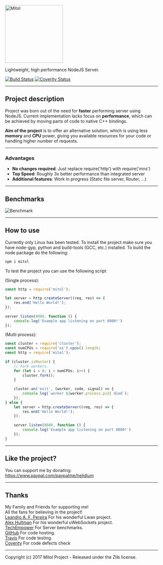 <a href="https://github.com/Helidium/Mitol/raw/master/docs/images/mitol.png">
<img src="https://github.com/Helidium/Mitol/raw/master/docs/images/mitol.png" alt="Mitol" width="190">
</a>

Lightweight, high performance NodeJS Server.

[![Build Status](https://travis-ci.org/Helidium/Mitol.svg?branch=master)](https://travis-ci.org/Helidium/Mitol)
[![Coverity Status](https://img.shields.io/coverity/scan/12489.svg)](https://scan.coverity.com/projects/helidium-mitol)

***

## Project description
Project was born out of the need for **faster** performing server using NodeJS.
Current implementation lacks focus on **performance**, which can be achieved by moving parts of code to native C++ bindings.

**Aim of the project** is to offer an alternative solution, which is using less **memory** and **CPU** power, giving you available resources for your code or handling higher number of requests.

***

### Advantages
+ **No changes required**: Just replace require('http') with require('mns')
+ **Top Speed**: Roughly 3x better performance than integrated server
+ **Additional features**: Work in progress (Static file server, Router, ...)

***

## Benchmarks
![Benchmark](https://github.com/Helidium/Mitol/raw/master/misc/Mitol_Bench.jpg)

***

## How to use
Currently only Linux has been tested. To install the project make sure you have node-gyp, python and build-tools (GCC, etc.) installed.
To build the node package do the following:
```bash
npm i mitol
```

To test the project you can use the following script 

(Single process):
```javascript
const http = require('mitol');
 
let server = http.createServer((req, res) => {
    res.end('Hello World!');
});
 
server.listen(8080, function () {
    console.log('Example app listening on port 8080!')
});
```

(Multi process):
```javascript
const cluster = require('cluster');
const numCPUs = require('os').cpus().length;
const http = require('mitol');
 
if (cluster.isMaster) {
    // Fork workers.
    for (let i = 0; i < numCPUs; i++) {
        cluster.fork();
    }
 
    cluster.on('exit', (worker, code, signal) => {
        console.log(`worker ${worker.process.pid} died`);
    });
} else {
    let server = http.createServer((req, res) => {
        res.end('Hello World!');
    });
 
    server.listen(8080, function () {
        console.log('Example app listening on port 8080!')
    });
}
```

***
## Like the project?

You can support me by donating: https://www.paypal.com/paypalme/helidium
***

## Thanks
My Family and Friends for supporting me!<br/>
All the fans for believing in the project!<br/>
[Leandro A. F. Pereira](https://github.com/lpereira) For his wonderful Lwan project.<br/>
[Alex Hultman](https://github.com/alexhultman) For his wonderful uWebSockets project.<br/>
[TechEmpower](https://www.techempower.com/benchmarks/) For Server benchmarks.<br/>
[GitHub](https://github.com) For code hosting.<br/>
[Travis](https://travis-ci.org) For code testing.<br/>
[Coverity](https://scan.coverity.com) For code defects check<br/>

***
Copyright (c) 2017 Mitol Project - Released under the Zlib license.